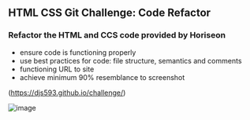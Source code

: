 ## HTML CSS Git Challenge: Code Refactor
### Refactor the HTML and CCS code provided by Horiseon
- ensure code is functioning properly
- use best practices for code: file structure, semantics and comments
- functioning URL to site
- achieve minimum 90% resemblance to screenshot

(https://djs593.github.io/challenge/)

![image](https://user-images.githubusercontent.com/61851131/76723209-bf48bf00-6703-11ea-85b6-20e1b0cd242e.png)


